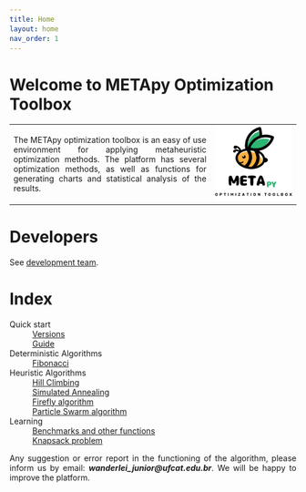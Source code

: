 ```yaml
---
title: Home
layout: home
nav_order: 1
---
```



<h1>Welcome to METApy Optimization Toolbox</h1>

<table>
  <tr>
    <td style="width:70%;"><p align="justify">The METApy optimization toolbox is an easy of use environment for applying metaheuristic optimization methods. The platform has several optimization methods, as well as functions for generating charts and statistical analysis of the results.</p></td>
    <td style="width:30%;"><img src="assets/images/logo.png"/></td>  
  </tr>
</table>  

<h1>Developers</h1>

<p align="justify">See <a href="https://wmpjrufg.github.io/METAPY/001-VERSION.html" target="_blank">development team</a>.</p>   

<h1>Index</h1>

<dl>
  <dt>Quick start</dt>
    <dd><a href="https://wmpjrufg.github.io/METAPY/001-VERSION.html" target="_blank">Versions</a></dd>
    <dd><a href="https://wmpjrufg.github.io/METAPY/002-QUICK.html" target="_blank">Guide</a></dd>
  <dt>Deterministic Algorithms</dt>
    <dd><a href="https://wmpjrufg.github.io/METAPY/009-FIBONACCI.html" target="_blank">Fibonacci</a></dd>  
  <dt>Heuristic Algorithms</dt>
    <dd><a href="https://wmpjrufg.github.io/METAPY/003-HC.html" target="_blank">Hill Climbing</a></dd>
    <dd><a href="https://wmpjrufg.github.io/METAPY/004-SA.html" target="_blank">Simulated Annealing</a></dd>
    <dd><a href="https://wmpjrufg.github.io/METAPY/005-FA.html" target="_blank">Firefly algorithm</a></dd>
    <dd><a href="https://wmpjrufg.github.io/METAPY/006-PSO.html" target="_blank">Particle Swarm algorithm</a></dd>    
  <dt>Learning</dt>
    <dd><a href="https://wmpjrufg.github.io/METAPY/008-BENCHMARKS.html" target="_blank">Benchmarks and other functions</a></dd>
    <dd><a href="https://wmpjrufg.github.io/METAPY/007-KNAPSACK.html" target="_blank">Knapsack problem</a></dd>
</dl>

<p align="justify">Any suggestion or error report in the functioning of the algorithm, please inform us by email: <b><i>wanderlei_junior@ufcat.edu.br</i></b>. We will be happy to improve the platform.</p>

<!--
1.0 - Installation  
1.1 - [How to install](https://wmpjrufg.github.io/META_TOOLBOX/CAP_1-1.html)  
2.0 - Meta Optimization Toolbox   
2.1 - [How to use](https://wmpjrufg.github.io/META_TOOLBOX/CAP_2-1.html)  
3.0 - Optimization methods  
3.1 - [Simulated Annealing](https://wmpjrufg.github.io/META_TOOLBOX/CAP_3-1.html)  
3.0 - Optimization methods  
3.1 - [Simulated Annealing](https://wmpjrufg.github.io/META_TOOLBOX/CAP_3-1.html)
-->  

<!--
<dt>Common Library</dt>
<dd><a href="https://wmpjrufg.github.io/META_TOOLBOX/CO.html" target="_blank">Common Library</a></dd>
--> 


